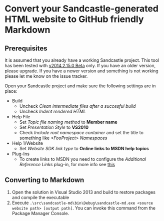 ﻿Convert your Sandcastle-generated HTML website to GitHub friendly Markdown
==========================================================================

Prerequisites
-------------
It is assumed that you already have a working Sandcastle project. This tool has been tested with [v2014.2.15.0 Beta](https://shfb.codeplex.com/releases/view/118566) only. If you have an older version, please upgrade. If you have a newer version and something is not working please let me know on the issue tracker.

Open your Sandcastle project and make sure the following settings are in place:

* Build
  - Uncheck *Clean intermediate files after a succesful build*
  - Uncheck *Indent rendered HTML*
* Help File
  - Set *Topic file naming method* to **Member name**
  - Set *Presentation Style* to **VS2010**
  - Check *Include root namespace container* and set the title to something like *&lt;FooProject> Namespaces*
* Help 1/Website
  - Set *Website SDK link type* to **Online links to MSDN help topics**
* Plug-Ins
  - To create links to MSDN you need to configure the *Additional Reference Links* plug-in, for more info see [this](http://stackoverflow.com/questions/9082149)

Converting to Markdown
----------------------
1. Open the solution in Visual Studio 2013 and build to restore packages and compile the executable
2. Execute `.\src\sandcastle-md\bin\Debug\sandcastle-md.exe <source website path> [output path]`. You can invoke this command from the Package Manager Console.

